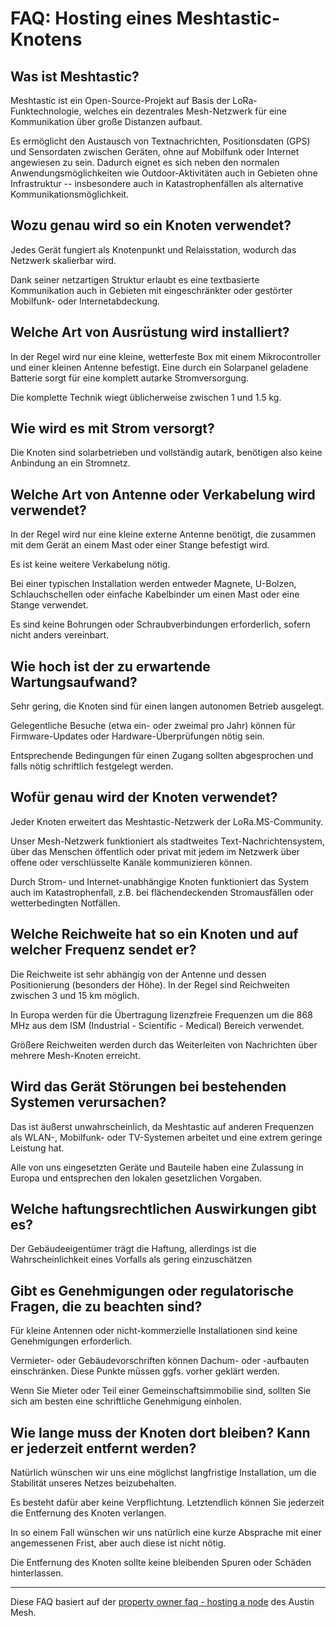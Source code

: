 FAQ: Hosting eines Meshtastic-Knotens
=====================================

Was ist Meshtastic?
-------------------

Meshtastic ist ein Open-Source-Projekt auf Basis der LoRa-Funktechnologie,
welches ein dezentrales Mesh-Netzwerk für eine Kommunikation über große
Distanzen aufbaut. 

Es ermöglicht den Austausch von Textnachrichten, Positionsdaten (GPS) und
Sensordaten zwischen Geräten, ohne auf Mobilfunk oder Internet angewiesen zu
sein. Dadurch eignet es sich neben den normalen Anwendungsmöglichkeiten wie
Outdoor-Aktivitäten auch in Gebieten ohne Infrastruktur -- insbesondere auch in
Katastrophenfällen als alternative Kommunikationsmöglichkeit.


Wozu genau wird so ein Knoten verwendet?
----------------------------------------

Jedes Gerät fungiert als Knotenpunkt und Relaisstation, wodurch das Netzwerk
skalierbar wird.

Dank seiner netzartigen Struktur erlaubt es eine textbasierte Kommunikation
auch in Gebieten mit eingeschränkter oder gestörter Mobilfunk- oder
Internetabdeckung.


Welche Art von Ausrüstung wird installiert?
-------------------------------------------

In der Regel wird nur eine kleine, wetterfeste Box mit einem Mikrocontroller
und einer kleinen Antenne befestigt. Eine durch ein Solarpanel geladene
Batterie sorgt für eine komplett autarke Stromversorgung.

Die komplette Technik wiegt üblicherweise zwischen 1 und 1.5 kg.


Wie wird es mit Strom versorgt?
-------------------------------

Die Knoten sind solarbetrieben und vollständig autark, benötigen also keine
Anbindung an ein Stromnetz.


Welche Art von Antenne oder Verkabelung wird verwendet?
-------------------------------------------------------

In der Regel wird nur eine kleine externe Antenne benötigt, die zusammen mit
dem Gerät an einem Mast oder einer Stange befestigt wird.

Es ist keine weitere Verkabelung nötig.

Bei einer typischen Installation werden entweder Magnete, U-Bolzen, 
Schlauchschellen oder einfache Kabelbinder um einen Mast oder eine Stange
verwendet. 

Es sind keine Bohrungen oder Schraubverbindungen erforderlich, sofern nicht
anders vereinbart.


Wie hoch ist der zu erwartende Wartungsaufwand?
-----------------------------------------------

Sehr gering, die Knoten sind für einen langen autonomen Betrieb ausgelegt.

Gelegentliche Besuche (etwa ein- oder zweimal pro Jahr) können für
Firmware-Updates oder Hardware-Überprüfungen nötig sein.

Entsprechende Bedingungen für einen Zugang sollten abgesprochen und falls nötig
schriftlich festgelegt werden. 


Wofür genau wird der Knoten verwendet?
--------------------------------------

Jeder Knoten erweitert das Meshtastic-Netzwerk der LoRa.MS-Community. 

Unser Mesh-Netzwerk funktioniert als stadtweites Text-Nachrichtensystem, über
das Menschen öffentlich oder privat mit jedem im Netzwerk über offene oder
verschlüsselte Kanäle kommunizieren können.

Durch Strom- und Internet-unabhängige Knoten funktioniert das System auch im
Katastrophenfall, z.B. bei flächendeckenden Stromausfällen oder wetterbedingten
Notfällen.


Welche Reichweite hat so ein Knoten und auf welcher Frequenz sendet er?
-----------------------------------------------------------------------

Die Reichweite ist sehr abhängig von der Antenne und dessen Positionierung
(besonders der Höhe). In der Regel sind Reichweiten zwischen 3 und 15 km
möglich.

In Europa werden für die Übertragung lizenzfreie Frequenzen um die 868 MHz aus
dem ISM (Industrial - Scientific - Medical) Bereich verwendet.

Größere Reichweiten werden durch das Weiterleiten von Nachrichten über mehrere
Mesh-Knoten erreicht.


Wird das Gerät Störungen bei bestehenden Systemen verursachen?
--------------------------------------------------------------

Das ist äußerst unwahrscheinlich, da Meshtastic auf anderen Frequenzen als
WLAN-, Mobilfunk- oder TV-Systemen arbeitet und eine extrem geringe Leistung
hat.

Alle von uns eingesetzten Geräte und Bauteile haben eine Zulassung in Europa
und entsprechen den lokalen gesetzlichen Vorgaben.


Welche haftungsrechtlichen Auswirkungen gibt es?
------------------------------------------------

Der Gebäudeeigentümer trägt die Haftung, allerdings ist die Wahrscheinlichkeit
eines Vorfalls als gering einzuschätzen


Gibt es Genehmigungen oder regulatorische Fragen, die zu beachten sind?
-----------------------------------------------------------------------

Für kleine Antennen oder nicht-kommerzielle Installationen sind keine
Genehmigungen erforderlich.

Vermieter- oder Gebäudevorschriften können Dachum- oder -aufbauten
einschränken. Diese Punkte müssen ggfs. vorher geklärt werden.

Wenn Sie Mieter oder Teil einer Gemeinschaftsimmobilie sind, sollten Sie sich
am besten eine schriftliche Genehmigung einholen.


Wie lange muss der Knoten dort bleiben? Kann er jederzeit entfernt werden?
--------------------------------------------------------------------------

Natürlich wünschen wir uns eine möglichst langfristige Installation, um die
Stabilität unseres Netzes beizubehalten.

Es besteht dafür aber keine Verpflichtung. Letztendlich können Sie jederzeit
die Entfernung des Knoten verlangen. 

In so einem Fall wünschen wir uns natürlich eine kurze Absprache mit einer
angemessenen Frist, aber auch diese ist nicht nötig.

Die Entfernung des Knoten sollte keine bleibenden Spuren oder Schäden
hinterlassen.
 
----------

Diese FAQ basiert auf der [property owner faq - hosting a
node](https://www.austinmesh.org/join/property-owner-faq-hosting-a-node/) des
Austin Mesh.
